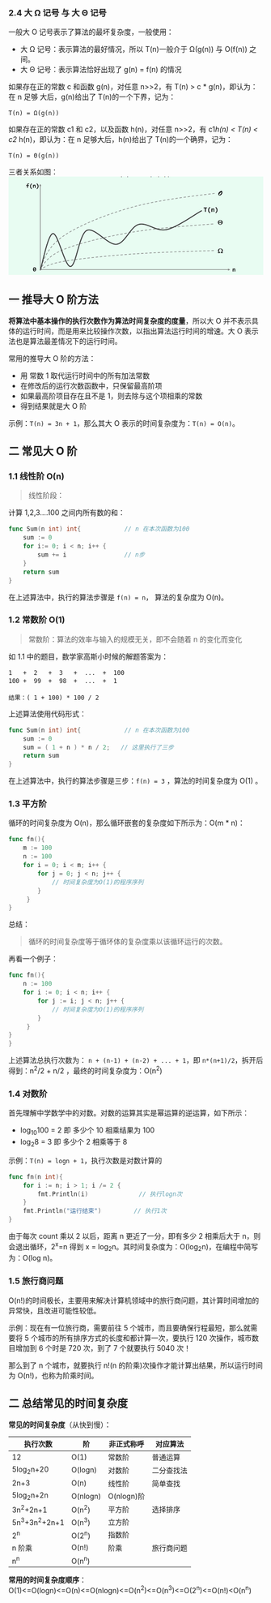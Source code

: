 ### 2.4 大 Ω 记号 与 大 Θ 记号

一般大 O 记号表示了算法的最坏复杂度，一般使用：

- 大 Ω 记号：表示算法的最好情况，所以 T(n)一般介于 Ω(g(n)) 与 O(f(n)) 之间。
- 大 Θ 记号：表示算法恰好出现了 g(n) = f(n) 的情况

如果存在正的常数 c 和函数 g(n)，对任意 n>>2，有 T(n) > c \* g(n)，即认为：在 n 足够 大后，g(n)给出了 T(n)的一个下界，记为：

```
T(n) = Ω(g(n))
```

如果存在正的常数 c1 和 c2，以及函数 h(n)，对任意 n>>2，有 c1*h(n) < T(n) < c2* h(n)，即认为：在 n 足够大后，h(n)给出了 T(n)的一个确界，记为：

```
T(n) = Θ(g(n))
```

三者关系如图：  
![](../images/structure/01-07.png)

## 一 推导大 O 阶方法

**将算法中基本操作的执行次数作为算法时间复杂度的度量**，所以大 O 并不表示具体的运行时间，而是用来比较操作次数，以指出算法运行时间的增速。大 O 表示法也是算法最差情况下的运行时间。

常用的推导大 O 阶的方法：

- 用 常数 1 取代运行时间中的所有加法常数
- 在修改后的运行次数函数中，只保留最高阶项
- 如果最高阶项目存在且不是 1，则去除与这个项相乘的常数
- 得到结果就是大 O 阶

示例：`T(n) = 3n + 1`，那么其大 O 表示的时间复杂度为：`T(n) = O(n)`。

## 二 常见大 O 阶

### 1.1 线性阶 O(n)

> 线性阶段：

计算 1,2,3....100 之间内所有数的和：

```go
func Sum(n int) int{            // n 在本次函数为100
    sum := 0
    for i:= 0; i < n; i++ {
        sum += i                // n步
    }
    return sum
}
```

在上述算法中，执行的算法步骤是 `f(n) = n`， 算法的复杂度为 O(n)。

### 1.2 常数阶 O(1)

> 常数阶：算法的效率与输入的规模无关，即不会随着 n 的变化而变化

如 1.1 中的题目，数学家高斯小时候的解题答案为：

```
1   +  2   +  3   +  ...  +  100
100 +  99  +  98  +  ...  +  1

结果：( 1 + 100) * 100 / 2
```

上述算法使用代码形式：

```go
func Sum(n int) int{            // n 在本次函数为100
    sum := 0
    sum = ( 1 + n ) * n / 2;   // 这里执行了三步
    return sum
}
```

在上述算法中，执行的算法步骤是三步：`f(n) = 3` ，算法的时间复杂度为 O(1) 。

### 1.3 平方阶

循环的时间复杂度为 O(n)，那么循环嵌套的复杂度如下所示为：O(m \* n)：

```go
func fn(){
    m := 100
    n := 100
    for i = 0; i < m; i++ {
        for j = 0; j < n; j++ {
            // 时间复杂度为O(1)的程序序列
        }
     }
}
```

总结：

> 循环的时间复杂度等于循环体的复杂度乘以该循环运行的次数。

再看一个例子：

```go
func fn(){
    n := 100
    for i := 0; i < n; i++ {
        for j := i; j < n; j++ {
            // 时间复杂度为O(1)的程序序列
        }
     }
}
}
```

上述算法总执行次数为： `n + (n-1) + (n-2) + ... + 1`，即 `n*(n+1)/2`，拆开后得到：n<sup>2</sup>/2 + n/2 ，最终的时间复杂度为：O(n<sup>2</sup>)

### 1.4 对数阶

首先理解中学数学中的对数。对数的运算其实是幂运算的逆运算，如下所示：

- log<sub>10</sub>100 = 2 即 多少个 10 相乘结果为 100
- log<sub>2</sub>8 = 3 即 多少个 2 相乘等于 8

示例：`T(n) = logn + 1`，执行次数是对数计算的

```go
func fn(n int){
    for i := n; i > 1; i /= 2 {
        fmt.Println(i)              // 执行logn次
    }
    fmt.Println("运行结束")         // 执行1次
}
```

由于每次 count 乘以 2 以后，距离 n 更近了一分，即有多少 2 相乘后大于 n，则会退出循环，2<sup>x</sup>=n 得到 x = log<sub>2</sub>n。其时间复杂度为：O(log<sub>2</sub>n)，在编程中简写为：O(log n)。

### 1.5 旅行商问题

O(n!)的时间极长，主要用来解决计算机领域中的旅行商问题，其计算时间增加的异常快，且改进可能性较低。

示例：现在有一位旅行商，需要前往 5 个城市，而且要确保行程最短，那么就需要将 5 个城市的所有排序方式的长度和都计算一次，要执行 120 次操作，城市数目增加到 6 个时是 720 次，到了 7 个就要执行 5040 次！

那么到了 n 个城市，就要执行 n!(n 的阶乘)次操作才能计算出结果，所以运行时间为 O(n!)，也称为阶乘时间。

## 二 总结常见的时间复杂度

**常见的时间复杂度**（从快到慢）：

| 执行次数                           | 阶               | 非正式称呼 | 对应算法   |
| ---------------------------------- | ---------------- | ---------- | ---------- |
| 12                                 | O(1)             | 常数阶     | 普通运算   |
| 5log<sub>2</sub>n+20               | O(logn)          | 对数阶     | 二分查找法 |
| 2n+3                               | O(n)             | 线性阶     | 简单查找   |
| 5log<sub>2</sub>n+2n               | O(nlogn)         | O(nlogn)阶 |            |
| 3n<sup>2</sup>+2n+1                | O(n<sup>2</sup>) | 平方阶     | 选择排序   |
| 5n<sup>3</sup>+3n<sup>2</sup>+2n+1 | O(n<sup>3</sup>) | 立方阶     |            |
| 2<sup>n</sup>                      | O(2<sup>n</sup>) | 指数阶     |            |
| n 阶乘                             | O(n!)            | 阶乘       | 旅行商问题 |
| n<sup>n</sup>                      | O(n<sup>n</sup>) |            |            |

**常用的时间复杂度顺序**：  
O(1)<=O(logn)<=O(n)<=O(nlogn)<=O(n<sup>2</sup>)<=O(n<sup>3</sup>)<=O(2<sup>n</sup>)<=O(n!)<O(n<sup>n</sup>)
